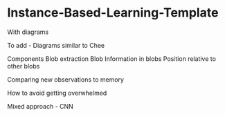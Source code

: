 # Instance-Based-Learning-Template
With diagrams


To add - Diagrams similar to Chee

Components
  Blob extraction
    Blob
      Information in blobs
         Position relative to other blobs
         
  Comparing new observations to memory 
  
How to avoid getting overwhelmed 

Mixed approach - CNN
